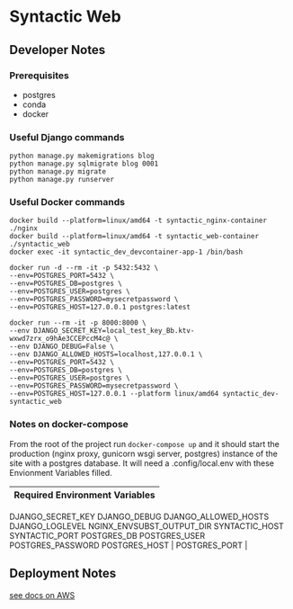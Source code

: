 # Syntactic Web

## Developer Notes

### Prerequisites
- postgres
- conda
- docker

### Useful Django commands
```
python manage.py makemigrations blog
python manage.py sqlmigrate blog 0001
python manage.py migrate
python manage.py runserver
```

### Useful Docker commands
```
docker build --platform=linux/amd64 -t syntactic_nginx-container ./nginx
docker build --platform=linux/amd64 -t syntactic_web-container ./syntactic_web
docker exec -it syntactic_dev_devcontainer-app-1 /bin/bash

docker run -d --rm -it -p 5432:5432 \
--env=POSTGRES_PORT=5432 \
--env=POSTGRES_DB=postgres \
--env=POSTGRES_USER=postgres \
--env=POSTGRES_PASSWORD=mysecretpassword \
--env=POSTGRES_HOST=127.0.0.1 postgres:latest

docker run --rm -it -p 8000:8000 \
--env DJANGO_SECRET_KEY=local_test_key_Bb.ktv-wxwd7zrx_o9hAe3CCEPccM4c@ \
--env DJANGO_DEBUG=False \
--env DJANGO_ALLOWED_HOSTS=localhost,127.0.0.1 \
--env=POSTGRES_PORT=5432 \
--env=POSTGRES_DB=postgres \
--env=POSTGRES_USER=postgres \
--env=POSTGRES_PASSWORD=mysecretpassword \
--env=POSTGRES_HOST=127.0.0.1 --platform linux/amd64 syntactic_dev-syntactic_web
```

### Notes on docker-compose
From the root of the project run `docker-compose up` and it should start the production (nginx proxy, gunicorn wsgi server, postgres) instance of the site with a postgres database. It will need a .config/local.env with these Envionment Variables filled.

| Required Environment Variables |
| --- |
DJANGO_SECRET_KEY
DJANGO_DEBUG
DJANGO_ALLOWED_HOSTS
DJANGO_LOGLEVEL
NGINX_ENVSUBST_OUTPUT_DIR
SYNTACTIC_HOST
SYNTACTIC_PORT
POSTGRES_DB
POSTGRES_USER
POSTGRES_PASSWORD
POSTGRES_HOST
| POSTGRES_PORT |


## Deployment Notes
[see docs on AWS](docs/aws.md)